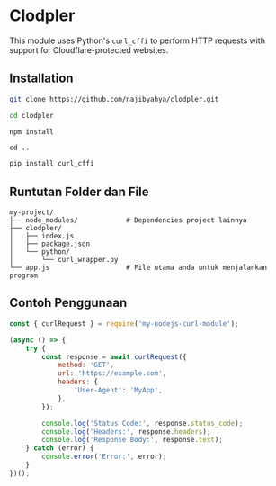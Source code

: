 # Clodpler
This module uses Python's `curl_cffi` to perform HTTP requests with support for Cloudflare-protected websites.

## Installation

```bash
git clone https://github.com/najibyahya/clodpler.git
```
```bash
cd clodpler
```
```bash
npm install
```
```
cd ..
```
```bash
pip install curl_cffi
```

## Runtutan Folder dan File
```
my-project/
├── node_modules/            # Dependencies project lainnya
├── clodpler/
│   ├── index.js
│   ├── package.json
│   └── python/
│       └── curl_wrapper.py
└── app.js                   # File utama anda untuk menjalankan program
```
## Contoh Penggunaan

```javascript
const { curlRequest } = require('my-nodejs-curl-module');

(async () => {
    try {
        const response = await curlRequest({
            method: 'GET',
            url: 'https://example.com',
            headers: {
                'User-Agent': 'MyApp',
            },
        });

        console.log('Status Code:', response.status_code);
        console.log('Headers:', response.headers);
        console.log('Response Body:', response.text);
    } catch (error) {
        console.error('Error:', error);
    }
})();
